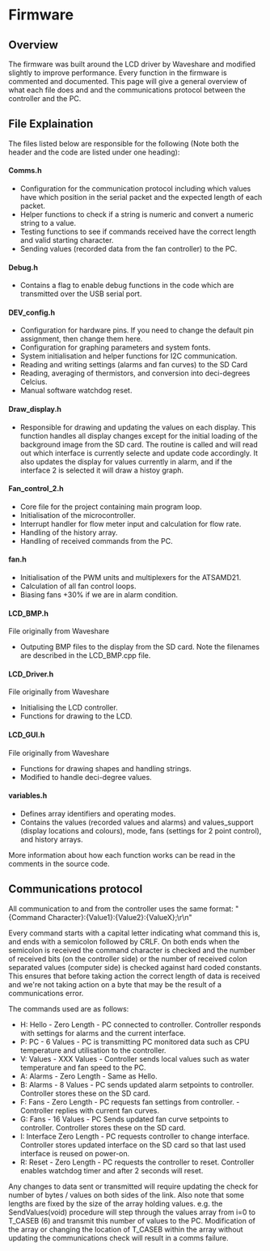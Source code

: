 Firmware
==========================

Overview
--------

The firmware was built around the LCD driver by Waveshare and modified slightly to improve performance. Every function in the firmware is commented and documented. This page will give a general overview of what each file does and and the communications protocol between the controller and the PC. 

File Explaination
-----------------

The files listed below are responsible for the following (Note both the header and the code are listed under one heading):

#### Comms.h ####
* Configuration for the communication protocol including which values have which position in the serial packet and the expected length of each packet.
* Helper functions to check if a string is numeric and convert a numeric string to a value.
* Testing functions to see if commands received have the correct length and valid starting character. 
* Sending values (recorded data from the fan controller) to the PC.

#### Debug.h ####
* Contains a flag to enable debug functions in the code which are transmitted over the USB serial port. 

#### DEV_config.h ####
* Configuration for hardware pins. If you need to change the default pin assignment, then change them here.
* Configuration for graphing parameters and system fonts. 
* System initialisation and helper functions for I2C communication.
* Reading and writing settings (alarms and fan curves) to the SD Card
* Reading, averaging of thermistors, and conversion into deci-degrees Celcius.
* Manual software watchdog reset.

#### Draw_display.h ####
* Responsible for drawing and updating the values on each display. This function handles all display changes except for the initial loading of the background image from the SD card. The routine is called and will read out which interface is currently selecte and update code accordingly. It also updates the display for values currently in alarm, and if the interface 2 is selected it will draw a histoy graph. 

#### Fan_control_2.h ####
* Core file for the project containing main program loop. 
* Initialisation of the microcontroller.
* Interrupt handler for flow meter input and calculation for flow rate. 
* Handling of the history array.
* Handling of received commands from the PC. 

#### fan.h ####
* Initialisation of the PWM units and multiplexers for the ATSAMD21. 
* Calculation of all fan control loops.
* Biasing fans +30% if we are in alarm condition. 

#### LCD_BMP.h ####
File originally from Waveshare
* Outputing BMP files to the display from the SD card. Note the filenames are described in the LCD_BMP.cpp file.

#### LCD_Driver.h ####
File originally from Waveshare
* Initialising the LCD controller.
* Functions for drawing to the LCD. 

#### LCD_GUI.h ####
File originally from Waveshare
* Functions for drawing shapes and handling strings.
* Modified to handle deci-degree values.  

#### variables.h ####
* Defines array identifiers and operating modes.
* Contains the values (recorded values and alarms) and values_support (display locations and colours), mode, fans (settings for 2 point control), and history arrays. 

More information about how each function works can be read in the comments in the source code.

Communications protocol
-----------------------

All communication to and from the controller uses the same format:
"{Command Character}:{Value1}:{Value2}:{ValueX};\r\n"

Every command starts with a capital letter indicating what command this is, and ends with a semicolon followed by CRLF. On both ends when the semicolon is received the command character is checked and the number of received bits (on the controller side) or the number of received colon separated values (computer side) is checked against hard coded constants. This ensures that before taking action the correct length of data is received and we're not taking action on a byte that may be the result of a communications error. 

The commands used are as follows:
 * H: Hello - Zero Length - PC connected to controller. Controller responds with settings for alarms and the current interface. 
 * P: PC - 6 Values - PC is transmitting PC monitored data such as CPU temperature and utilisation to the controller.  
 * V: Values - XXX Values - Controller sends local values such as water temperature and fan speed to the PC.
 * A: Alarms - Zero Length - Same as Hello. 
 * B: Alarms - 8 Values - PC sends updated alarm setpoints to controller. Controller stores these on the SD card. 
 * F: Fans - Zero Length - PC requests fan settings from controller. - Controller replies with current fan curves.
 * G: Fans - 16 Values - PC Sends updated fan curve setpoints to controller. Controller stores these on the SD card. 
 * I: Interface Zero Length - PC requests controller to change interface. Controller stores updated interface on the SD card so that last used interface is reused on power-on. 
 * R: Reset - Zero Length - PC requests the controller to reset. Controller enables watchdog timer and after 2 seconds will reset. 

Any changes to data sent or transmitted will require updating the check for number of bytes / values on both sides of the link. 
Also note that some lengths are fixed by the size of the array holding values. e.g. the SendValues(void) procedure will step through the values array from i=0 to T_CASEB (6) and transmit this number of values to the PC. Modification of the array or changing the location of T_CASEB within the array without updating the communications check will result in a comms failure. 













